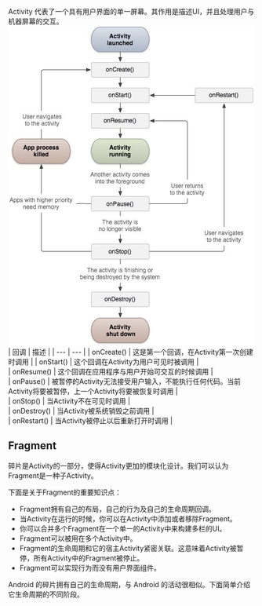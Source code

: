 Activity 代表了一个具有用户界面的单一屏幕。其作用是描述UI，并且处理用户与机器屏幕的交互。  
![Activity 生命周期](https://github.com/ZhengyuanHan/CS/blob/main/img/activity%E7%94%9F%E5%91%BD%E5%91%A8%E6%9C%9F.png)
| 回调 | 描述 |
| --- | --- |
| onCreate() | 这是第一个回调，在Activity第一次创建时调用 |
| onStart() | 这个回调在Activity为用户可见时被调用 |  
| onResume() | 这个回调在应用程序与用户开始可交互的时候调用 |  
| onPause() | 被暂停的Activity无法接受用户输入，不能执行任何代码。当前Activity将要被暂停，上一个Activity将要被恢复时调用 |  
| onStop() | 当Activity不在可见时调用 |  
| onDestroy() | 当Activity被系统销毁之前调用 |  
| onRestart() | 当Activity被停止以后重新打开时调用 |  
## Fragment
碎片是Activity的一部分，使得Activity更加的模块化设计。我们可以认为Fragment是一种子Activity。
  
下面是关于Fragment的重要知识点：
- Fragment拥有自己的布局，自己的行为及自己的生命周期回调。
- 当Activity在运行的时候，你可以在Activity中添加或者移除Fragment。
- 你可以合并多个Fragment在一个单一的Activity中来构建多栏的UI。
- Fragment可以被用在多个Activity中。
- Fragment的生命周期和它的宿主Activity紧密关联。这意味着Activity被暂停，所有Activity中的Fragment被停止。
- Fragment可以实现行为而没有用户界面组件。

Android 的碎片拥有自己的生命周期，与 Android 的活动很相似。下面简单介绍它生命周期的不同阶段。
